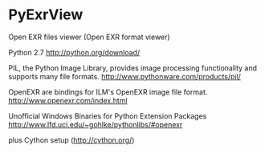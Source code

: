 PyExrView
========

Open EXR files viewer (Open EXR format viewer)

Python 2.7 http://python.org/download/

PIL, the Python Image Library, provides image processing functionality and supports many file formats. http://www.pythonware.com/products/pil/

OpenEXR are bindings for ILM's OpenEXR image file format. http://www.openexr.com/index.html

Unofficial Windows Binaries for Python Extension Packages http://www.lfd.uci.edu/~gohlke/pythonlibs/#openexr

plus Cython setup (http://cython.org/)